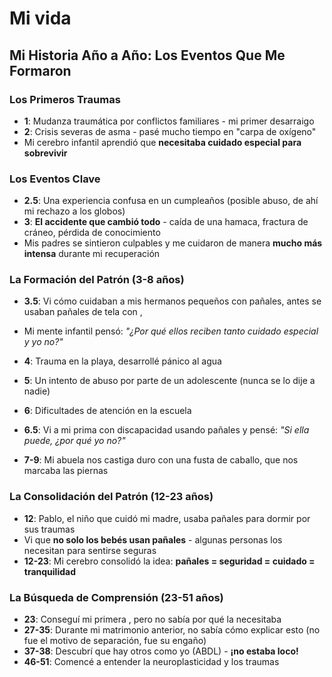 # Mi vida

## Mi Historia Año a Año: Los Eventos Que Me Formaron

<SideImageDrawerText 
  fullImage="/images/mapa.jpg" 
  triggerText="Ver mapa detallado" 
/>

### **Los Primeros Traumas**
- **1**: Mudanza traumática por conflictos familiares - mi primer desarraigo
- **2**: Crisis severas de asma - pasé mucho tiempo en "carpa de oxígeno"
- Mi cerebro infantil aprendió que **necesitaba cuidado especial para sobrevivir**

### **Los Eventos Clave**
- **2.5**: Una experiencia confusa en un cumpleaños (posible abuso, de ahí mi rechazo a los globos)
- **3**: **El accidente que cambió todo** - caída de una hamaca, fractura de cráneo, pérdida de conocimiento
- Mis padres se sintieron culpables y me cuidaron de manera **mucho más intensa** durante mi recuperación

### **La Formación del Patrón (3-8 años)**
- **3.5**: Vi cómo cuidaban a mis hermanos pequeños con pañales, antes se usaban pañales de tela con <SideImageDrawerText 
  fullImage="/InnerSight/bdg.gif" triggerText="bombacha de goma" 
/>,  

- Mi mente infantil pensó: *"¿Por qué ellos reciben tanto cuidado especial y yo no?"*
- **4**: Trauma en la playa, desarrollé pánico al agua
- **5**: Un intento de abuso por parte de un adolescente (nunca se lo dije a nadie)
- **6**: Dificultades de atención en la escuela
- **6.5**: Vi a mi prima con discapacidad usando pañales y pensé: *"Si ella puede, ¿por qué yo no?"*
- **7-9**: Mi abuela nos castiga duro con una fusta de caballo, que nos marcaba las piernas

### **La Consolidación del Patrón (12-23 años)**
- **12**: Pablo, el niño que cuidó mi madre, usaba pañales para dormir por sus traumas
- Vi que **no solo los bebés usan pañales** - algunas personas los necesitan para sentirse seguras
- **12-23**: Mi cerebro consolidó la idea: **pañales = seguridad = cuidado = tranquilidad**

### **La Búsqueda de Comprensión (23-51 años)**
- **23**: Conseguí mi primera <SideVideoDrawerText videoSrc="/InnerSight/bdg2.mp4" triggerText="bombacha de goma" />, pero no sabía por qué la necesitaba
- **27-35**: Durante mi matrimonio anterior, no sabía cómo explicar esto (no fue el motivo de separación, fue su engaño)
- **37-38**: Descubrí que hay otros como yo (ABDL) - **¡no estaba loco!**
- **46-51**: Comencé a entender la neuroplasticidad y los traumas


